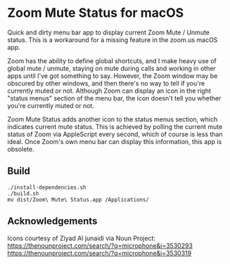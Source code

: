 # Zoom Mute Status for macOS

Quick and dirty menu bar app to display current Zoom Mute / Unmute status. This is a workaround for a missing feature in the zoom.us macOS app.

Zoom has the ability to define global shortcuts, and I make heavy use of global mute / unmute, staying on mute during calls and working in other apps until I've got something to say. However, the Zoom window may be obscured by other windows, and then there's no way to tell if you're currently muted or not. Although Zoom can display an icon in the right "status menus" section of the menu bar, the icon doesn't tell you whether you're currently muted or not.

Zoom Mute Status adds another icon to the status menus section, which indicates current mute status. This is achieved by polling the current mute status of Zoom via AppleScript every second, which of course is less than ideal. Once Zoom's own menu bar can display this information, this app is obsolete.


## Build

```
./install-dependencies.sh
./build.sh
mv dist/Zoom\ Mute\ Status.app /Applications/
```

## Acknowledgements

Icons courtesy of Ziyad Al junaidi via Noun Project:
https://thenounproject.com/search/?q=microphone&i=3530293
https://thenounproject.com/search/?q=microphone&i=3530319
